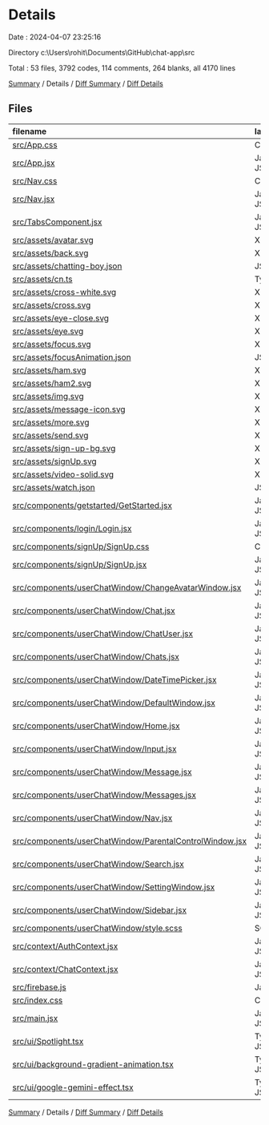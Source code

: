 # Details

Date : 2024-04-07 23:25:16

Directory c:\\Users\\rohit\\Documents\\GitHub\\chat-app\\src

Total : 53 files,  3792 codes, 114 comments, 264 blanks, all 4170 lines

[Summary](results.md) / Details / [Diff Summary](diff.md) / [Diff Details](diff-details.md)

## Files
| filename | language | code | comment | blank | total |
| :--- | :--- | ---: | ---: | ---: | ---: |
| [src/App.css](/src/App.css) | CSS | 6 | 0 | 1 | 7 |
| [src/App.jsx](/src/App.jsx) | JavaScript JSX | 48 | 3 | 6 | 57 |
| [src/Nav.css](/src/Nav.css) | CSS | 67 | 2 | 7 | 76 |
| [src/Nav.jsx](/src/Nav.jsx) | JavaScript JSX | 369 | 2 | 21 | 392 |
| [src/TabsComponent.jsx](/src/TabsComponent.jsx) | JavaScript JSX | 72 | 0 | 6 | 78 |
| [src/assets/avatar.svg](/src/assets/avatar.svg) | XML | 1 | 0 | 0 | 1 |
| [src/assets/back.svg](/src/assets/back.svg) | XML | 1 | 0 | 0 | 1 |
| [src/assets/chatting-boy.json](/src/assets/chatting-boy.json) | JSON | 1 | 0 | 0 | 1 |
| [src/assets/cn.ts](/src/assets/cn.ts) | TypeScript | 5 | 0 | 2 | 7 |
| [src/assets/cross-white.svg](/src/assets/cross-white.svg) | XML | 1 | 0 | 0 | 1 |
| [src/assets/cross.svg](/src/assets/cross.svg) | XML | 1 | 0 | 0 | 1 |
| [src/assets/eye-close.svg](/src/assets/eye-close.svg) | XML | 1 | 0 | 0 | 1 |
| [src/assets/eye.svg](/src/assets/eye.svg) | XML | 1 | 0 | 0 | 1 |
| [src/assets/focus.svg](/src/assets/focus.svg) | XML | 1 | 0 | 0 | 1 |
| [src/assets/focusAnimation.json](/src/assets/focusAnimation.json) | JSON | 1 | 0 | 0 | 1 |
| [src/assets/ham.svg](/src/assets/ham.svg) | XML | 1 | 0 | 0 | 1 |
| [src/assets/ham2.svg](/src/assets/ham2.svg) | XML | 1 | 0 | 0 | 1 |
| [src/assets/img.svg](/src/assets/img.svg) | XML | 1 | 0 | 0 | 1 |
| [src/assets/message-icon.svg](/src/assets/message-icon.svg) | XML | 1 | 0 | 0 | 1 |
| [src/assets/more.svg](/src/assets/more.svg) | XML | 1 | 0 | 0 | 1 |
| [src/assets/send.svg](/src/assets/send.svg) | XML | 1 | 0 | 0 | 1 |
| [src/assets/sign-up-bg.svg](/src/assets/sign-up-bg.svg) | XML | 1 | 0 | 0 | 1 |
| [src/assets/signUp.svg](/src/assets/signUp.svg) | XML | 1 | 0 | 0 | 1 |
| [src/assets/video-solid.svg](/src/assets/video-solid.svg) | XML | 1 | 0 | 0 | 1 |
| [src/assets/watch.json](/src/assets/watch.json) | JSON | 1 | 0 | 0 | 1 |
| [src/components/getstarted/GetStarted.jsx](/src/components/getstarted/GetStarted.jsx) | JavaScript JSX | 32 | 2 | 3 | 37 |
| [src/components/login/Login.jsx](/src/components/login/Login.jsx) | JavaScript JSX | 116 | 6 | 3 | 125 |
| [src/components/signUp/SignUp.css](/src/components/signUp/SignUp.css) | CSS | 133 | 9 | 2 | 144 |
| [src/components/signUp/SignUp.jsx](/src/components/signUp/SignUp.jsx) | JavaScript JSX | 221 | 2 | 14 | 237 |
| [src/components/userChatWindow/ChangeAvatarWindow.jsx](/src/components/userChatWindow/ChangeAvatarWindow.jsx) | JavaScript JSX | 108 | 2 | 4 | 114 |
| [src/components/userChatWindow/Chat.jsx](/src/components/userChatWindow/Chat.jsx) | JavaScript JSX | 121 | 5 | 6 | 132 |
| [src/components/userChatWindow/ChatUser.jsx](/src/components/userChatWindow/ChatUser.jsx) | JavaScript JSX | 58 | 2 | 10 | 70 |
| [src/components/userChatWindow/Chats.jsx](/src/components/userChatWindow/Chats.jsx) | JavaScript JSX | 49 | 0 | 5 | 54 |
| [src/components/userChatWindow/DateTimePicker.jsx](/src/components/userChatWindow/DateTimePicker.jsx) | JavaScript JSX | 44 | 0 | 1 | 45 |
| [src/components/userChatWindow/DefaultWindow.jsx](/src/components/userChatWindow/DefaultWindow.jsx) | JavaScript JSX | 29 | 0 | 1 | 30 |
| [src/components/userChatWindow/Home.jsx](/src/components/userChatWindow/Home.jsx) | JavaScript JSX | 86 | 0 | 3 | 89 |
| [src/components/userChatWindow/Input.jsx](/src/components/userChatWindow/Input.jsx) | JavaScript JSX | 288 | 15 | 18 | 321 |
| [src/components/userChatWindow/Message.jsx](/src/components/userChatWindow/Message.jsx) | JavaScript JSX | 72 | 0 | 2 | 74 |
| [src/components/userChatWindow/Messages.jsx](/src/components/userChatWindow/Messages.jsx) | JavaScript JSX | 137 | 27 | 9 | 173 |
| [src/components/userChatWindow/Nav.jsx](/src/components/userChatWindow/Nav.jsx) | JavaScript JSX | 78 | 2 | 3 | 83 |
| [src/components/userChatWindow/ParentalControlWindow.jsx](/src/components/userChatWindow/ParentalControlWindow.jsx) | JavaScript JSX | 208 | 5 | 13 | 226 |
| [src/components/userChatWindow/Search.jsx](/src/components/userChatWindow/Search.jsx) | JavaScript JSX | 99 | 0 | 4 | 103 |
| [src/components/userChatWindow/SettingWindow.jsx](/src/components/userChatWindow/SettingWindow.jsx) | JavaScript JSX | 140 | 2 | 9 | 151 |
| [src/components/userChatWindow/Sidebar.jsx](/src/components/userChatWindow/Sidebar.jsx) | JavaScript JSX | 28 | 0 | 1 | 29 |
| [src/components/userChatWindow/style.scss](/src/components/userChatWindow/style.scss) | SCSS | 690 | 25 | 79 | 794 |
| [src/context/AuthContext.jsx](/src/context/AuthContext.jsx) | JavaScript JSX | 20 | 0 | 5 | 25 |
| [src/context/ChatContext.jsx](/src/context/ChatContext.jsx) | JavaScript JSX | 30 | 0 | 2 | 32 |
| [src/firebase.js](/src/firebase.js) | JavaScript | 16 | 0 | 3 | 19 |
| [src/index.css](/src/index.css) | CSS | 7 | 2 | 2 | 11 |
| [src/main.jsx](/src/main.jsx) | JavaScript JSX | 29 | 0 | 2 | 31 |
| [src/ui/Spotlight.tsx](/src/ui/Spotlight.tsx) | TypeScript JSX | 54 | 0 | 3 | 57 |
| [src/ui/background-gradient-animation.tsx](/src/ui/background-gradient-animation.tsx) | TypeScript JSX | 164 | 0 | 8 | 172 |
| [src/ui/google-gemini-effect.tsx](/src/ui/google-gemini-effect.tsx) | TypeScript JSX | 149 | 1 | 6 | 156 |

[Summary](results.md) / Details / [Diff Summary](diff.md) / [Diff Details](diff-details.md)